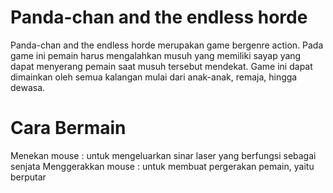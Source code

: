 # Panda-chan and the endless horde

Panda-chan and the endless horde merupakan game bergenre action. Pada game ini pemain harus mengalahkan musuh yang memiliki 
sayap yang dapat menyerang pemain saat musuh tersebut mendekat. Game ini 
dapat dimainkan oleh semua kalangan mulai dari anak-anak, remaja, hingga 
dewasa.

# Cara Bermain
Menekan mouse : untuk mengeluarkan sinar laser yang berfungsi sebagai senjata
Menggerakkan mouse : untuk membuat pergerakan pemain, yaitu berputar

